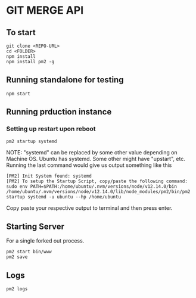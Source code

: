 # GIT MERGE API

## To start

```
git clone <REPO-URL> 
cd <FOLDER>
npm install
npm install pm2 -g
```


## Running standalone for testing

``` npm start ```

## Running prduction instance
### Setting up restart upon reboot
``` 
pm2 startup systemd
```

NOTE: "systemd" can be replaced by some other value depending on Machine OS. Ubuntu has systemd. Some other might have "upstart", etc.
Running the last command would give us output something like this

```
[PM2] Init System found: systemd
[PM2] To setup the Startup Script, copy/paste the following command:
sudo env PATH=$PATH:/home/ubuntu/.nvm/versions/node/v12.14.0/bin /home/ubuntu/.nvm/versions/node/v12.14.0/lib/node_modules/pm2/bin/pm2 startup systemd -u ubuntu --hp /home/ubuntu
```

Copy paste your respective output to terminal and then press enter.

## Starting Server

For a single forked out process.

``` 
pm2 start bin/www 
pm2 save
```

## Logs
``` pm2 logs ```
